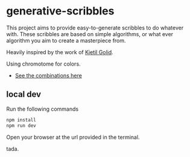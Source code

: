 # generative-scribbles

This project aims to provide easy-to-generate scribbles to do whatever with. These scribbles are based on simple algorithms, or what ever algorithm you aim to create a masterpiece from. 

Heavily inspired by the work of [Kjetil Golid](https://github.com/kgolid).

Using chromotome for colors. 
- [See the combinations here](https://kgolid.github.io/chromotome-site/)

## local dev

Run the following commands

```bash
npm install
npm run dev
```

Open your browser at the url provided in the terminal.

tada.
